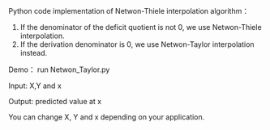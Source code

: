 Python code implementation of Netwon-Thiele interpolation algorithm：

1. If the denominator of the deficit quotient is not 0, we use Netwon-Thiele interpolation.
2. If the derivation denominator is 0, we use Netwon-Taylor interpolation instead.

Demo：
run Netwon_Taylor.py

Input:
X,Y and x

Output:
predicted value at x

You can change X, Y and x depending on your application.



